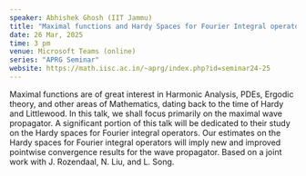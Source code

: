 ```yaml
---
speaker: Abhishek Ghosh (IIT Jammu)
title: "Maximal functions and Hardy Spaces for Fourier Integral operators"
date: 26 Mar, 2025
time: 3 pm
venue: Microsoft Teams (online)
series: "APRG Seminar"
website: https://math.iisc.ac.in/~aprg/index.php?id=seminar24-25
---
```


Maximal functions are of great interest in Harmonic Analysis, PDEs, Ergodic theory, and other areas of Mathematics, dating back to the time of Hardy and Littlewood.
In this talk, we shall focus primarily on the maximal wave propagator. A significant portion of this talk will be dedicated to their study on the Hardy spaces for
Fourier integral operators. Our estimates on the Hardy spaces for Fourier integral operators will imply new and improved pointwise convergence results for the wave
propagator. Based on a joint work with J. Rozendaal, N. Liu, and L. Song.

